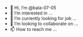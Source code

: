 - 👋 Hi, I’m @bala-07-05
- 👀 I’m interested in ...
- 🌱 I’m currently looking for job ...
- 💞️ I’m looking to collaborate on ...
- 📫 How to reach me ...

<!---
bala-07-05/bala-07-05 is a ✨ special ✨ repository because its `README.md` (this file) appears on your GitHub profile.
You can click the Preview link to take a look at your changes.
--->

